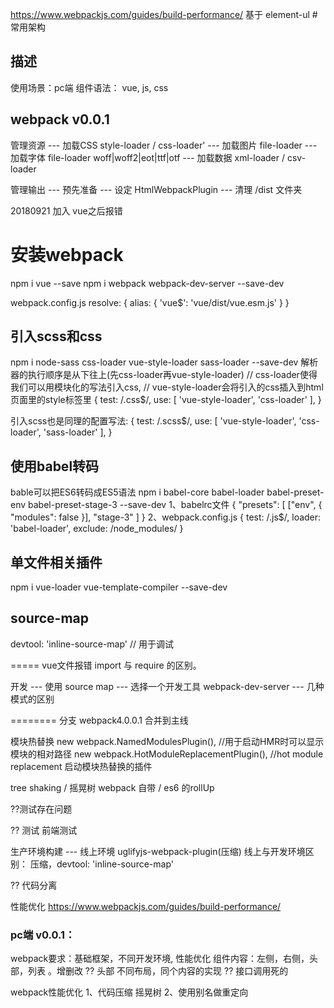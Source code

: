 https://www.webpackjs.com/guides/build-performance/
基于 element-ul
#常用架构
## 描述
使用场景：pc端
组件语法： vue, js, css
## webpack v0.0.1
管理资源 
    ---  加载CSS   style-loader / css-loader'
    ---  加载图片  file-loader
    ---  加载字体  file-loader  woff|woff2|eot|ttf|otf
    ---  加载数据  xml-loader /  csv-loader

管理输出
    ---  预先准备
    ---  设定 HtmlWebpackPlugin
    ---  清理 /dist 文件夹

20180921 加入 vue之后报错
# 安装webpack 
npm i vue --save
npm i webpack webpack-dev-server --save-dev

webpack.config.js
resolve: {
        alias: {
            'vue$': 'vue/dist/vue.esm.js'
        }
    }
## 引入scss和css
npm i node-sass css-loader vue-style-loader sass-loader --save-dev
解析器的执行顺序是从下往上(先css-loader再vue-style-loader)
// css-loader使得我们可以用模块化的写法引入css,
// vue-style-loader会将引入的css插入到html页面里的style标签里
{
    test: /\.css$/,
    use: [
        'vue-style-loader',
        'css-loader'
    ],
}

引入scss也是同理的配置写法:
{
    test: /\.scss$/,
    use: [
        'vue-style-loader',
        'css-loader',
        'sass-loader'
    ],
}
## 使用babel转码
bable可以把ES6转码成ES5语法
npm i babel-core babel-loader babel-preset-env babel-preset-stage-3 --save-dev
1、babelrc文件
{
  "presets": [
    ["env", { "modules": false }],
    "stage-3"
  ]
}
2、webpack.config.js
{
    test: /\.js$/,
    loader: 'babel-loader',
    exclude: /node_modules/
}
## 单文件相关插件
   npm i vue-loader vue-template-compiler --save-dev

## source-map
  devtool: 'inline-source-map'  // 用于调试


===== vue文件报错
import 与 require 的区别。

开发
    ---  使用 source map
    ---  选择一个开发工具  webpack-dev-server
    ---  几种模式的区别

======== 分支 webpack4.0.0.1 合并到主线


模块热替换
new webpack.NamedModulesPlugin(), //用于启动HMR时可以显示模块的相对路径
new webpack.HotModuleReplacementPlugin(),   //hot module replacement 启动模块热替换的插件

tree shaking  / 摇晃树
webpack 自带 / es6 的rollUp

??测试存在问题

?? 测试 前端测试

生产环境构建
   ---  线上环境    uglifyjs-webpack-plugin(压缩)
   线上与开发环境区别： 压缩，devtool: 'inline-source-map'

?? 代码分离


性能优化
https://www.webpackjs.com/guides/build-performance/
### pc端 v0.0.1： 
webpack要求：基础框架，不同开发环境, 性能优化
组件内容：左侧，右侧，头部，列表 。增删改
?? 头部 不同布局，同个内容的实现
?? 接口调用死的

webpack性能优化
1、代码压缩  摇晃树
2、使用别名做重定向